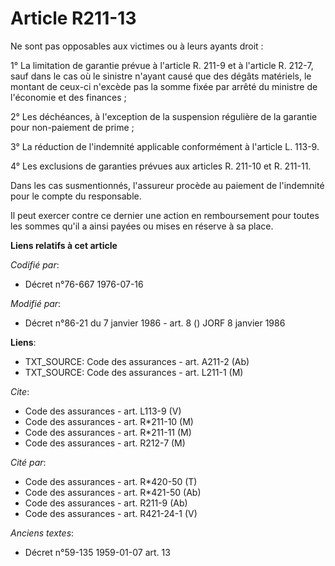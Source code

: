 # Article R211-13

Ne sont pas opposables aux victimes ou à leurs ayants droit :

1° La limitation de garantie prévue à l'article R. 211-9 et à l'article R. 212-7, sauf dans le cas où le sinistre n'ayant
causé que des dégâts matériels, le montant de ceux-ci n'excède pas la somme fixée par arrêté du ministre de l'économie et des
finances ;

2° Les déchéances, à l'exception de la suspension régulière de la garantie pour non-paiement de prime ;

3° La réduction de l'indemnité applicable conformément à l'article L. 113-9.

4° Les exclusions de garanties prévues aux articles R. 211-10 et R. 211-11.

Dans les cas susmentionnés, l'assureur procède au paiement de l'indemnité pour le compte du responsable.

Il peut exercer contre ce dernier une action en remboursement pour toutes les sommes qu'il a ainsi payées ou mises en réserve
à sa place.

**Liens relatifs à cet article**

_Codifié par_:

  - Décret n°76-667 1976-07-16

_Modifié par_:

  - Décret n°86-21 du 7 janvier 1986 - art. 8 () JORF 8 janvier 1986

**Liens**:

  - TXT_SOURCE: Code des assurances - art. A211-2 (Ab)
  - TXT_SOURCE: Code des assurances - art. L211-1 (M)

_Cite_:

  - Code des assurances - art. L113-9 (V)
  - Code des assurances - art. R*211-10 (M)
  - Code des assurances - art. R*211-11 (M)
  - Code des assurances - art. R212-7 (M)

_Cité par_:

  - Code des assurances - art. R*420-50 (T)
  - Code des assurances - art. R*421-50 (Ab)
  - Code des assurances - art. R211-9 (Ab)
  - Code des assurances - art. R421-24-1 (V)

_Anciens textes_:

  - Décret n°59-135 1959-01-07 art. 13
